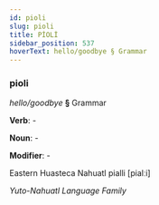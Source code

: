 ```yaml
---
id: pioli
slug: pioli
title: PİOLİ
sidebar_position: 537
hoverText: hello/goodbye § Grammar
---
```


### pioli

*hello/goodbye* **§** Grammar

**Verb**: -

**Noun**: -

**Modifier**: -

Eastern Huasteca Nahuatl pialli [pialːi]

*Yuto-Nahuatl Language Family*